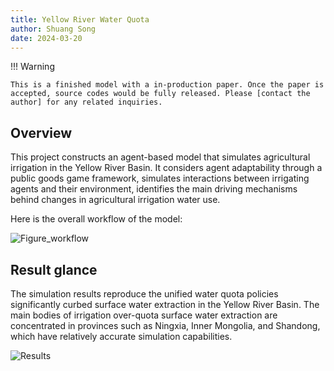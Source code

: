 ```yaml
---
title: Yellow River Water Quota
author: Shuang Song
date: 2024-03-20
---
```


!!! Warning

    This is a finished model with a in-production paper. Once the paper is accepted, source codes would be fully released. Please [contact the author] for any related inquiries.

## Overview

This project constructs an agent-based model that simulates agricultural irrigation in the Yellow River Basin.
It considers agent adaptability through a public goods game framework, simulates interactions between irrigating agents and their environment, identifies the main driving mechanisms behind changes in agricultural irrigation water use.

Here is the overall workflow of the model:

![Figure_workflow](https://songshgeo-picgo-1302043007.cos.ap-beijing.myqcloud.com/uPic/Figure_workflow.png)

## Result glance

The simulation results reproduce the unified water quota policies significantly curbed surface water extraction in the Yellow River Basin. The main bodies of irrigation over-quota surface water extraction are concentrated in provinces such as Ningxia, Inner Mongolia, and Shandong, which have relatively accurate simulation capabilities.

![Results](https://songshgeo-picgo-1302043007.cos.ap-beijing.myqcloud.com/uPic/x5qMch.png)


<!-- links -->
  [contact the author]: mailto:songshgeo@mail.bnu.edu.cn
